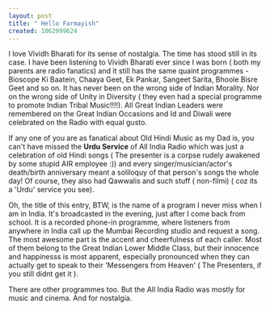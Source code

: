 ```yaml
--- 
layout: post
title: " Hello Farmayish"
created: 1062999624
---
```

I love Vividh Bharati for its sense of nostalgia. The time has stood still in its case. I have been listening to Vividh Bharati ever since I was born ( both my parents are radio fanatics) and it still has the same quaint programmes -Bioscope Ki Baatein, Chaaya Geet, Ek Pankar, Sangeet Sarita, Bhoole Bisre Geet and so on. It has never been on the wrong side of Indian Morality.  Nor on the wrong side of Unity in Diversity ( they even had a special programme to promote Indian Tribal Music!!!!). All Great Indian Leaders were remembered on the Great Indian Occasions and Id and Diwali were celebrated on the Radio with equal gusto. 

If any one of you are as fanatical about Old Hindi Music as my Dad is, you can't have missed the <B>Urdu Service</B> of All India Radio which was just a celebration of old Hindi songs ( The presenter is a corpse rudely awakened by some stupid AIR employee :)) and every singer/musician/actor's death/birth anniversary meant a soliloquy of that person's songs the whole day! Of course, they also had Qawwalis and such stuff ( non-filmi) ( coz its a 'Urdu' service you see). 

Oh, the title of this entry, BTW, is the name of a program I never miss when I am in India. It's  broadcasted in the evening, just after I come back from school. It is a recorded phone-in programme, where listeners from anywhere in India call up the Mumbai Recording studio and request a song. The most awesome part is the accent and cheerfulness of each caller.  Most of them belong to the  Great Indian Lower Middle Class, but their innocence and happinesss is most apparent, especially pronounced when they can actually get to speak to their 'Messengers from Heaven' ( The Presenters, if you still didnt get it ).

There are other programmes too. But the All India Radio was mostly for music and cinema. And for nostalgia.
